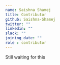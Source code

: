 ```yaml
---
name: Saishna Shamej
title: Contributor
github: Saishna-Shamej
twitter: ""
linkedin: ""
slack: ""
joining_date: ""
role : contributor
---
```


Still waiting for this

